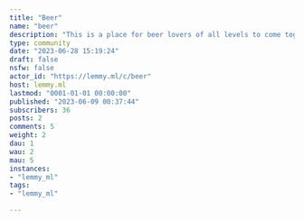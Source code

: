 ```yaml
---
title: "Beer" 
name: "beer"
description: "This is a place for beer lovers of all levels to come together and share their love of beer."
type: community
date: "2023-06-28 15:19:24"
draft: false
nsfw: false
actor_id: "https://lemmy.ml/c/beer"
host: lemmy.ml
lastmod: "0001-01-01 00:00:00"
published: "2023-06-09 00:37:44"
subscribers: 36
posts: 2
comments: 5
weight: 2
dau: 1
wau: 2
mau: 5
instances:
- "lemmy_ml"
tags: 
- "lemmy_ml"

---
```

